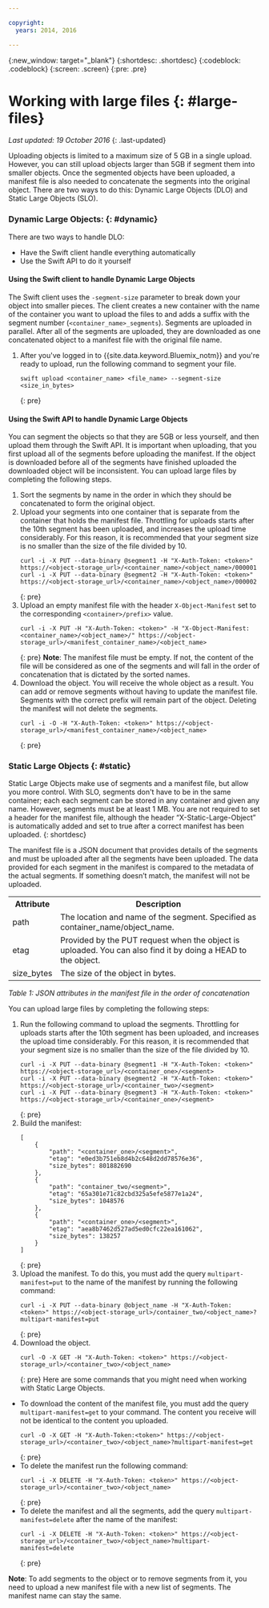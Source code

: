 ```yaml
---

copyright:
  years: 2014, 2016

---
```

{:new_window: target="_blank"}
{:shortdesc: .shortdesc}
{:codeblock: .codeblock}
{:screen: .screen}
{:pre: .pre}


# Working with large files {: #large-files}
*Last updated: 19 October 2016*
{: .last-updated}

Uploading objects is limited to a maximum size of 5 GB in a single upload. However, you can still upload objects larger than 5GB if segment them into smaller objects. Once the segmented objects have been uploaded, a manifest file is also needed to concatenate the segments into the original object. There are two ways to do this: Dynamic Large Objects (DLO) and Static Large Objects (SLO).

### Dynamic Large Objects: {: #dynamic}

There are two ways to handle DLO:
  * Have the Swift client handle everything automatically
  * Use the Swift API to do it yourself

#### Using the Swift client to handle Dynamic Large Objects

The Swift client uses the `-segment-size` parameter to break down your object into smaller pieces. The client creates a new container with the name of the container you want to upload the files to and adds a suffix with the segment number (`<container_name>_segments`). Segments are uploaded in parallel. After all of the segments are uploaded, they are downloaded as one concatenated object to a manifest file with the original file name.

1. After you've logged in to {{site.data.keyword.Bluemix_notm}} and you're ready to upload, run the following command to segment your file.
    ```
    swift upload <container_name> <file_name> --segment-size <size_in_bytes>
    ```
    {: pre}

#### Using the Swift API to handle Dynamic Large Objects

You can segment the objects so that they are 5GB or less yourself, and then upload them through the Swift API. It is important when uploading, that you first upload all of the segments before uploading the manifest. If the object is downloaded before all of the segments have finished uploaded the downloaded object will be inconsistent. You can upload large files by completing the following steps.

1. Sort the segments by name in the order in which they should be concatenated to form the original object.
2. Upload your segments into one container that is separate from the container that holds the manifest file. Throttling for uploads starts after the 10th segment has been uploaded, and increases the upload time considerably.  For this reason, it is recommended that your segment size is no smaller than the size of the file divided by 10.
    ```
    curl -i -X PUT --data-binary @segment1 -H "X-Auth-Token: <token>" https://<object-storage_url>/<container_name>/<object_name>/000001
    curl -i -X PUT --data-binary @segment2 -H "X-Auth-Token: <token>" https://<object-storage_url>/<container_name>/<object_name>/000002
    ```
    {: pre}
3. Upload an empty manifest file with the header `X-Object-Manifest` set to the corresponding `<container>/prefix>` value.
    ```
    curl -i -X PUT -H "X-Auth-Token: <token>" -H "X-Object-Manifest: <container_name>/<object_name>/" https://<object-storage_url>/<manifest_container_name>/<object_name>
    ```
    {: pre}
    **Note**: The manifest file must be empty. If not, the content of the file will be considered as one of the segments and will fall in the order of concatenation that is dictated by the sorted names.
4. Download the object. You will receive the whole object as a result. You can add or remove segments without having to update the manifest file. Segments with the correct prefix will remain part of the object. Deleting the manifest will not delete the segments.
    ```
    curl -i -O -H "X-Auth-Token: <token>" https://<object-storage_url>/<manifest_container_name>/<object_name>
    ```
    {: pre}


### Static Large Objects {: #static}

Static Large Objects make use of segments and a manifest file, but allow you more control. With SLO, segments don't have to be in the same container; each each segment can be stored in any container and given any name. However, segments must be at least 1 MB. You are not required to set a header for the manifest file, although the header “X-Static-Large-Object” is automatically added and set to true after a correct manifest has been uploaded.
{: shortdesc}

The manifest file is a JSON document that provides details of the segments and must be uploaded after all the segments have been uploaded. The data provided for each segment in the manifest is compared to the metadata of the actual segments. If something doesn’t match, the manifest will not be uploaded.

<table>
  <tr>
    <th> Attribute </th>
    <th> Description </th>
  </tr>
  <tr>
    <td> path </td>
    <td> The location and name of the segment. Specified as container_name/object_name. </td>
  </tr>
  <tr>
    <td> etag </td>
    <td> Provided by the PUT request when the object is uploaded. You can also find it by doing a HEAD to the object. </td>
  </tr>
  <tr>
    <td> size_bytes </td>
    <td> The size of the object in bytes. </td>
  </tr>
</table>

*Table 1: JSON attributes in the manifest file in the order of concatenation*

You can upload large files by completing the following steps:

1. Run the following command to upload the segments. Throttling for uploads starts after the 10th segment has been uploaded, and increases the upload time considerably.  For this reason, it is recommended that your segment size is no smaller than the size of the file divided by 10.
    ```
    curl -i -X PUT --data-binary @segment1 -H "X-Auth-Token: <token>" https://<object-storage_url>/<container_one>/<segment>
    curl -i -X PUT --data-binary @segment2 -H "X-Auth-Token: <token>" https://<object-storage_url>/<container_two>/<segment>
    curl -i -X PUT --data-binary @segment3 -H "X-Auth-Token: <token>" https://<object-storage_url>/<container_one>/<segment>
    ```
    {: pre}
2. Build the manifest:
    ```
    [
        {
            "path": "<container_one>/<segment>",
            "etag": "e0ed3b751eb8d4b2c648d2dd78576e36",
            "size_bytes": 801882690
        },
        {
            "path": "container_two/<segment>",
            "etag": "65a301e71c82cbd325a5efe5877e1a24",
            "size_bytes": 1048576
        },
        {
            "path": "<container_one>/<segment>",
            "etag": "aea8b7462d527ad5ed0cfc22ea161062",
            "size_bytes": 138257
        }
    ]
    ```
    {: pre}
3. Upload the manifest. To do this, you must add the query `multipart-manifest=put` to the name of the manifest by running the following command:
    ```
    curl -i -X PUT --data-binary @object_name -H "X-Auth-Token: <token>" https://<object-storage_url>/container_two/<object_name>?multipart-manifest=put
    ```
    {: pre}
4. Download the object.
    ```
    curl -O -X GET -H "X-Auth-Token: <token>" https://<object-storage_url>/<container_two>/<object_name>
    ```
    {: pre}
Here are some commands that you might need when working with Static Large Objects.

* To download the content of the manifest file, you must add the query `multipart-manifest=get` to your command. The content you receive will not be identical to the content you uploaded.
    ```
    curl -O -X GET -H "X-Auth-Token:<token>" https://<object-storage_url>/<container_two>/<object_name>?multipart-manifest=get
    ```
    {: pre}
* To delete the manifest run the following command:
    ```
    curl -i -X DELETE -H "X-Auth-Token: <token>" https://<object-storage_url>/<container_two>/<object_name>
    ```
    {: pre}
* To delete the manifest and all the segments, add the query `multipart-manifest=delete` after the name of the manifest:
    ```
    curl -i -X DELETE -H "X-Auth-Token: <token>" https://<object-storage_url>/<container_two>/<object_name>?multipart-manifest=delete
    ```
    {: pre}

**Note**: To add segments to the object or to remove segments from it, you need to upload a new manifest file with a new list of segments. The manifest name can stay the same.
